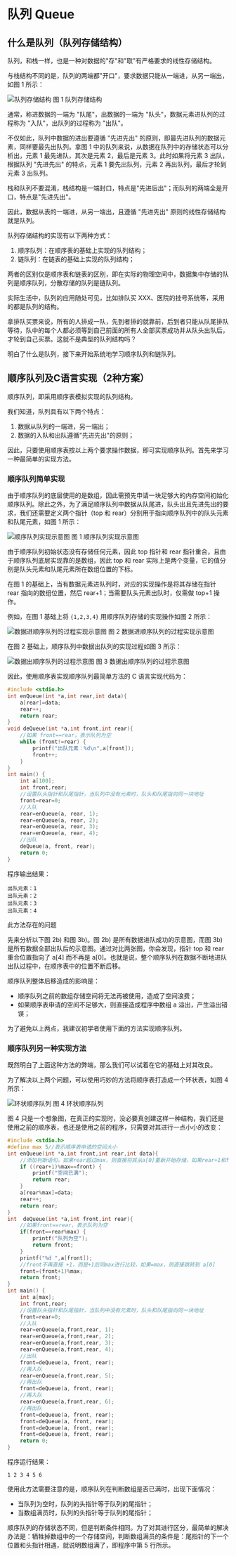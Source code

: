 # 队列 Queue

## 什么是队列（队列存储结构）

队列，和栈一样，也是一种对数据的"存"和"取"有严格要求的线性存储结构。

与栈结构不同的是，队列的两端都"开口"，要求数据只能从一端进，从另一端出，如图 1 所示：


![队列存储结构](http://c.biancheng.net/uploads/allimg/190426/1I33AU8-0.gif)
图 1 队列存储结构

通常，称进数据的一端为 "队尾"，出数据的一端为 "队头"，数据元素进队列的过程称为 "入队"，出队列的过程称为 "出队"。

不仅如此，队列中数据的进出要遵循 "先进先出" 的原则，即最先进队列的数据元素，同样要最先出队列。拿图 1 中的队列来说，从数据在队列中的存储状态可以分析出，元素 1 最先进队，其次是元素 2，最后是元素 3。此时如果将元素 3 出队，根据队列 "先进先出" 的特点，元素 1 要先出队列，元素 2 再出队列，最后才轮到元素 3 出队列。

栈和队列不要混淆，栈结构是一端封口，特点是"先进后出"；而队列的两端全是开口，特点是"先进先出"。

因此，数据从表的一端进，从另一端出，且遵循 "先进先出" 原则的线性存储结构就是队列。

队列存储结构的实现有以下两种方式：

1. 顺序队列：在顺序表的基础上实现的队列结构；
2. 链队列：在链表的基础上实现的队列结构；


两者的区别仅是顺序表和链表的区别，即在实际的物理空间中，数据集中存储的队列是顺序队列，分散存储的队列是链队列。

实际生活中，队列的应用随处可见，比如排队买 XXX、医院的挂号系统等，采用的都是队列的结构。

拿排队买票来说，所有的人排成一队，先到者排的就靠前，后到者只能从队尾排队等待，队中的每个人都必须等到自己前面的所有人全部买票成功并从队头出队后，才轮到自己买票。这就不是典型的队列结构吗？

明白了什么是队列，接下来开始系统地学习顺序队列和链队列。

## 顺序队列及C语言实现（2种方案）

顺序队列，即采用顺序表模拟实现的队列结构。

我们知道，队列具有以下两个特点：

1. 数据从队列的一端进，另一端出；
2. 数据的入队和出队遵循"先进先出"的原则；


因此，只要使用顺序表按以上两个要求操作数据，即可实现顺序队列。首先来学习一种最简单的实现方法。

### 顺序队列简单实现

由于顺序队列的底层使用的是数组，因此需预先申请一块足够大的内存空间初始化顺序队列。除此之外，为了满足顺序队列中数据从队尾进，队头出且先进先出的要求，我们还需要定义两个指针（top 和 rear）分别用于指向顺序队列中的队头元素和队尾元素，如图 1 所示：


![顺序队列实现示意图](http://c.biancheng.net/uploads/allimg/190426/1I4423A2-0.gif)
图 1 顺序队列实现示意图


由于顺序队列初始状态没有存储任何元素，因此 top 指针和 rear 指针重合，且由于顺序队列底层实现靠的是数组，因此 top 和 rear 实际上是两个变量，它的值分别是队头元素和队尾元素所在数组位置的下标。

在图 1 的基础上，当有数据元素进队列时，对应的实现操作是将其存储在指针 rear 指向的数组位置，然后 rear+1；当需要队头元素出队时，仅需做 top+1 操作。

例如，在图 1 基础上将 `{1,2,3,4}` 用顺序队列存储的实现操作如图 2 所示：


![数据进顺序队列的过程实现示意图](http://c.biancheng.net/uploads/allimg/190426/1I442GH-1.gif)
图 2 数据进顺序队列的过程实现示意图


在图 2 基础上，顺序队列中数据出队列的实现过程如图 3 所示：


![数据出顺序队列的过程示意图](http://c.biancheng.net/uploads/allimg/190426/1I442C14-2.gif)
图 3 数据出顺序队列的过程示意图


因此，使用顺序表实现顺序队列最简单方法的 C 语言实现代码为：

```c
#include <stdio.h>
int enQueue(int *a,int rear,int data){
    a[rear]=data;
    rear++;
    return rear;
}
void deQueue(int *a,int front,int rear){
    //如果 front==rear，表示队列为空
    while (front!=rear) {
        printf("出队元素：%d\n",a[front]);
        front++;
    }
}
int main() {
    int a[100];
    int front,rear;
    //设置队头指针和队尾指针，当队列中没有元素时，队头和队尾指向同一块地址
    front=rear=0;
    //入队
    rear=enQueue(a, rear, 1);
    rear=enQueue(a, rear, 2);
    rear=enQueue(a, rear, 3);
    rear=enQueue(a, rear, 4);
    //出队
    deQueue(a, front, rear);
    return 0;
}
```

程序输出结果：

```
出队元素：1
出队元素：2
出队元素：3
出队元素：4
```
此方法存在的问题

先来分析以下图 2b) 和图 3b)。图 2b) 是所有数据进队成功的示意图，而图 3b) 是所有数据全部出队后的示意图。通过对比两张图，你会发现，指针 top 和 rear 重合位置指向了 a[4] 而不再是 a[0]。也就是说，整个顺序队列在数据不断地进队出队过程中，在顺序表中的位置不断后移。

顺序队列整体后移造成的影响是：

- 顺序队列之前的数组存储空间将无法再被使用，造成了空间浪费；
- 如果顺序表申请的空间不足够大，则直接造成程序中数组 a 溢出，产生溢出错误；


为了避免以上两点，我建议初学者使用下面的方法实现顺序队列。

### 顺序队列另一种实现方法

既然明白了上面这种方法的弊端，那么我们可以试着在它的基础上对其改良。

为了解决以上两个问题，可以使用巧妙的方法将顺序表打造成一个环状表，如图 4 所示：


![环状顺序队列](http://c.biancheng.net/uploads/allimg/190426/1I4421637-3.gif)
图 4 环状顺序队列


图 4 只是一个想象图，在真正的实现时，没必要真创建这样一种结构，我们还是使用之前的顺序表，也还是使用之前的程序，只需要对其进行一点小小的改变：

```c
#include <stdio.h>
#define max 5//表示顺序表申请的空间大小
int enQueue(int *a,int front,int rear,int data){
    //添加判断语句，如果rear超过max，则直接将其从a[0]重新开始存储，如果rear+1和front重合，则表示数组已满
    if ((rear+1)%max==front) {
        printf("空间已满");
        return rear;
    }
    a[rear%max]=data;
    rear++;
    return rear;
}
int  deQueue(int *a,int front,int rear){
    //如果front==rear，表示队列为空
    if(front==rear%max) {
        printf("队列为空");
        return front;
    }
    printf("%d ",a[front]);
    //front不再直接 +1，而是+1后同max进行比较，如果=max，则直接跳转到 a[0]
    front=(front+1)%max;
    return front;
}
int main() {
    int a[max];
    int front,rear;
    //设置队头指针和队尾指针，当队列中没有元素时，队头和队尾指向同一块地址
    front=rear=0;
    //入队
    rear=enQueue(a,front,rear, 1);
    rear=enQueue(a,front,rear, 2);
    rear=enQueue(a,front,rear, 3);
    rear=enQueue(a,front,rear, 4);
    //出队
    front=deQueue(a, front, rear);
    //再入队
    rear=enQueue(a,front,rear, 5);
    //再出队
    front=deQueue(a, front, rear);
    //再入队
    rear=enQueue(a,front,rear, 6);
    //再出队
    front=deQueue(a, front, rear);
    front=deQueue(a, front, rear);
    front=deQueue(a, front, rear);
    front=deQueue(a, front, rear);
    return 0;
}
```

程序运行结果：
```
1 2 3 4 5 6
```
使用此方法需要注意的是，顺序队列在判断数组是否已满时，出现下面情况：

- 当队列为空时，队列的头指针等于队列的尾指针；
- 当数组满员时，队列的头指针等于队列的尾指针；


顺序队列的存储状态不同，但是判断条件相同。为了对其进行区分，最简单的解决办法是：牺牲掉数组中的一个存储空间，判断数组满员的条件是：尾指针的下一个位置和头指针相遇，就说明数组满了，即程序中第 5 行所示。